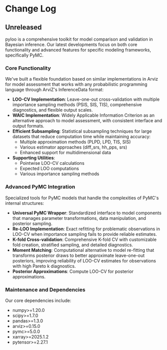 # Change Log

## Unreleased

pyloo is a comprehensive toolkit for model comparison and validation in Bayesian inference. Our latest developments focus on both core functionality and advanced features for specific modeling frameworks, specifically PyMC.

### Core Functionality

We've built a flexible foundation based on similar implementations in Arviz for model assessment that works with any probabilistic programming language through ArviZ's InferenceData format:

- **LOO-CV Implementation**: Leave-one-out cross-validation with multiple importance sampling methods (PSIS, SIS, TIS), comprehensive diagnostics, and flexible output scales.
- **WAIC Implementation**: Widely Applicable Information Criterion as an alternative approach to model assessment, with consistent interface and output formats.
- **Efficient Subsampling**: Statistical subsampling techniques for large datasets that reduce computation time while maintaining accuracy:
  - Multiple approximation methods (PLPD, LPD, TIS, SIS)
  - Various estimator approaches (diff_srs, hh_pps, srs)
  - Enhanced support for multidimensional data
- **Supporting Utilities**:
  - Pointwise LOO-CV calculations
  - Expected LOO computations
  - Various importance sampling methods

### Advanced PyMC Integration

Specialized tools for PyMC models that handle the complexities of PyMC's internal structures:

- **Universal PyMC Wrapper**: Standardized interface to model components that manages parameter transformations, data manipulation, and posterior sampling.
- **Re-LOO Implementation**: Exact refitting for problematic observations in LOO-CV when importance sampling fails to provide reliable estimates.
- **K-fold Cross-validation**: Comprehensive K-fold CV with customizable fold creation, stratified sampling, and detailed diagnostics.
- **Moment Matching**: Computational alternative to model re-fitting that transforms posterior draws to better approximate leave-one-out posteriors, improving reliability of LOO-CV estimates for observations with high Pareto k diagnostics.
- **Posterior Approximations**: Compute LOO-CV for posterior approximations.

### Maintenance and Dependencies

Our core dependencies include:
- numpy>=1.20.0
- scipy>=1.7.0
- pandas>=1.3.0
- arviz>=0.15.0
- pymc>=5.0.0
- xarray>=2025.1.2
- pytensor>=2.27.1
